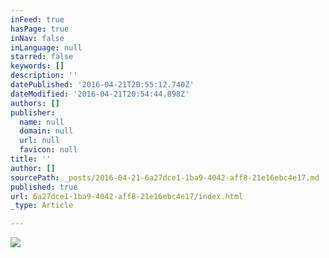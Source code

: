 ```yaml
---
inFeed: true
hasPage: true
inNav: false
inLanguage: null
starred: false
keywords: []
description: ''
datePublished: '2016-04-21T20:55:12.740Z'
dateModified: '2016-04-21T20:54:44.898Z'
authors: []
publisher:
  name: null
  domain: null
  url: null
  favicon: null
title: ''
author: []
sourcePath: _posts/2016-04-21-6a27dce1-1ba9-4042-aff8-21e16ebc4e17.md
published: true
url: 6a27dce1-1ba9-4042-aff8-21e16ebc4e17/index.html
_type: Article

---
```

![](https://the-grid-user-content.s3-us-west-2.amazonaws.com/7877879c-2ca5-4f1d-a216-c88472b78fd9.jpg)